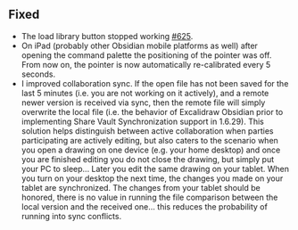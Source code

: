## Fixed
- The load library button stopped working [#625](https://github.com/zsviczian/obsidian-excalidraw-plugin/issues/625).
- On iPad (probably other Obsidian mobile platforms as well) after opening the command palette the positioning of the pointer was off. From now on, the pointer is now automatically re-calibrated every 5 seconds.
- I improved collaboration sync. If the open file has not been saved for the last 5 minutes (i.e. you are not working on it actively), and a remote newer version is received via sync, then the remote file will simply overwrite the local file (i.e. the behavior of Excalidraw Obsidian prior to implementing Share Vault Synchronization support in 1.6.29). This solution helps distinguish between active collaboration when parties participating are actively editing, but also caters to the scenario when you open a drawing on one device (e.g. your home desktop) and once you are finished editing you do not close the drawing, but simply put your PC to sleep... Later you edit the same drawing on your tablet. When you turn on your desktop the next time, the changes you made on your tablet are synchronized. The changes from your tablet should be honored, there is no value in running the file comparison between the local version and the received one... this reduces the probability of running into sync conflicts.
